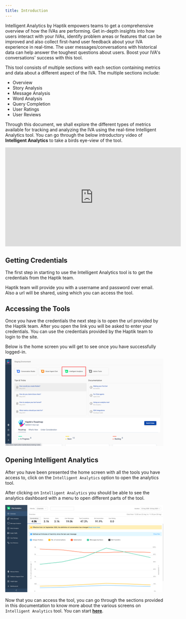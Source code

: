```yaml
---
title: Introduction
---
```


Intelligent Analytics by Haptik empowers teams to get a comprehensive overview of how the IVAs are performing. Get in-depth insights into how users interact with your IVAs, identify problem areas or features that can be improved and also collect first-hand user feedback about your IVA experience in real-time. The user messages/conversations with historical data can help answer the toughest questions about users. Boost your IVA's conversations' success with this tool.

This tool consists of multiple sections with each section containing metrics and data about a different aspect of the IVA. The multiple sections include:

- Overview
- Story Analysis
- Message Analysis
- Word Analysis
- Query Completion
- User Ratings
- User Reviews

Through this document, we shall explore the different types of metrics available for tracking and analyzing the IVA using the real-time Intelligent Analytics tool. You can go through the below introductory video of **Intelligent Analytics** to take a birds eye-view of the tool.

<iframe width="560" height="315" src="https://www.youtube.com/embed/0xodi9IC5eg" frameborder="0" allow="accelerometer; autoplay; clipboard-write; encrypted-media; gyroscope; picture-in-picture" allowfullscreen></iframe>

## Getting Credentials
The first step in starting to use the Intelligent Analytics tool is to get the credentials from the Haptik team.

Haptik team will provide you with a username and password over email. Also a url will be shared, using which you can access the tool.

## Accessing the Tools
Once you have the credentials the next step is to open the url provided by the Haptik team. After you open the link you will be asked to enter your credentials. You can use the credentials provided by the Haptik team to login to the site.

Below is the home screen you will get to see once you have successfully logged-in.

![Menu](assets/analyticshomescreen.png)

## Opening Intelligent Analytics
After you have been presented the home screen with all the tools you have access to, click on the `Intelligent Analytics` option to open the analytics tool.

After clicking on `Intelligent Analytics` you should be able to see the analytics dashboard with a menu to open different parts of the tool.

![Analytics Dashboard](assets/homescreen2.png)

Now that you can access the tool, you can go through the sections provided in this documentation to know more about the various screens on `Intelligent Analytics` tool. You can start [**here**](https://docs.haptik.ai/bot-analytics/overview).
